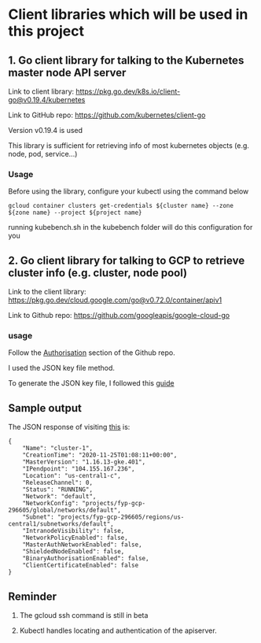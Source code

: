 # Client libraries which will be used in this project

## 1. Go client library for talking to the Kubernetes master node API server

Link to client library: https://pkg.go.dev/k8s.io/client-go@v0.19.4/kubernetes

Link to GitHub repo: https://github.com/kubernetes/client-go

Version v0.19.4 is used

This library is sufficient for retrieving info of most kubernetes objects (e.g. node, pod, service...)

### Usage

Before using the library, configure your kubectl using the command below
```
gcloud container clusters get-credentials ${cluster name} --zone ${zone name} --project ${project name}
```

running kubebench.sh in the kubebench folder will do this configuration for you

## 2. Go client library for talking to GCP to retrieve cluster info (e.g. cluster, node pool)

Link to the client library: https://pkg.go.dev/cloud.google.com/go@v0.72.0/container/apiv1

Link to Github repo: https://github.com/googleapis/google-cloud-go

### usage

Follow the [Authorisation](https://github.com/googleapis/google-cloud-go) section of the Github repo.

I used the JSON key file method.

To generate the JSON key file, I followed this [guide](https://cloud.google.com/docs/authentication/production#manually)

## Sample output

The JSON response of visiting [this](http://localhost:8080/api/v1/overview/cluster) is:
```
{
    "Name": "cluster-1",
    "CreationTime": "2020-11-25T01:08:11+00:00",
    "MasterVersion": "1.16.13-gke.401",
    "IPendpoint": "104.155.167.236",
    "Location": "us-central1-c",
    "ReleaseChannel": 0,
    "Status": "RUNNING",
    "Network": "default",
    "NetworkConfig": "projects/fyp-gcp-296605/global/networks/default",
    "Subnet": "projects/fyp-gcp-296605/regions/us-central1/subnetworks/default",
    "IntranodeVisibility": false,
    "NetworkPolicyEnabled": false,
    "MasterAuthNetworkEnabled": false,
    "ShieldedNodeEnabled": false,
    "BinaryAuthorisationEnabled": false,
    "ClientCertificateEnabled": false
}
```

## Reminder
1. The gcloud ssh command is still in beta

2. Kubectl handles locating and authentication of the apiserver.



